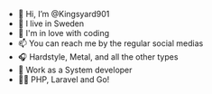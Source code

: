 - 👋 Hi, I’m @Kingsyard901
- 👀 I live in Sweden
- 💞️ I'm in love with coding
- 📫 You can reach me by the regular social medias
- 🎧 Hardstyle, Metal, and all the other types
- 🏢 Work as a System developer
- 🧑‍💻 PHP, Laravel and Go!
